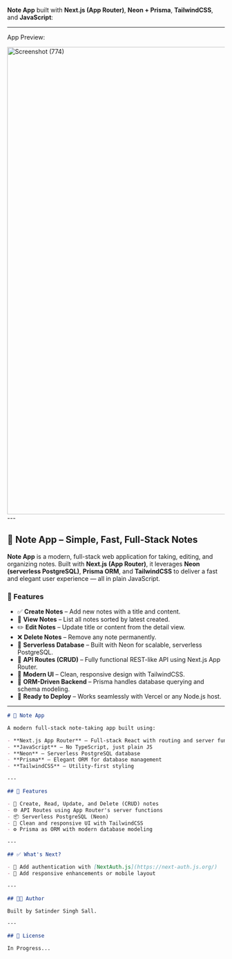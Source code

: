 **Note App** built with **Next.js (App Router)**, **Neon + Prisma**, **TailwindCSS**, and **JavaScript**:

---
App Preview:

<img width="1920" height="1080" alt="Screenshot (774)" src="https://github.com/user-attachments/assets/d72b1b35-0477-4abd-8ad2-9bbb0e8f6cc7" />
---

## 📝 Note App – Simple, Fast, Full-Stack Notes

**Note App** is a modern, full-stack web application for taking, editing, and organizing notes. Built with **Next.js (App Router)**, it leverages **Neon (serverless PostgreSQL)**, **Prisma ORM**, and **TailwindCSS** to deliver a fast and elegant user experience — all in plain JavaScript.

### 🔧 Features

- ✅ **Create Notes** – Add new notes with a title and content.
- 📖 **View Notes** – List all notes sorted by latest created.
- ✏️ **Edit Notes** – Update title or content from the detail view.
- ❌ **Delete Notes** – Remove any note permanently.
- 🔌 **Serverless Database** – Built with Neon for scalable, serverless PostgreSQL.
- 🔄 **API Routes (CRUD)** – Fully functional REST-like API using Next.js App Router.
- 💅 **Modern UI** – Clean, responsive design with TailwindCSS.
- 🧠 **ORM-Driven Backend** – Prisma handles database querying and schema modeling.
- 🚀 **Ready to Deploy** – Works seamlessly with Vercel or any Node.js host.

---

```md
# 📝 Note App

A modern full-stack note-taking app built using:

- **Next.js App Router** – Full-stack React with routing and server functions
- **JavaScript** – No TypeScript, just plain JS
- **Neon** – Serverless PostgreSQL database
- **Prisma** – Elegant ORM for database management
- **TailwindCSS** – Utility-first styling

---

## 🚀 Features

- 📄 Create, Read, Update, and Delete (CRUD) notes
- 🌐 API Routes using App Router's server functions
- 📦 Serverless PostgreSQL (Neon)
- 🎨 Clean and responsive UI with TailwindCSS
- ⚙️ Prisma as ORM with modern database modeling

---

## ✅ What's Next?

- 🔐 Add authentication with [NextAuth.js](https://next-auth.js.org/)
- 📱 Add responsive enhancements or mobile layout

---

## 🧑‍💻 Author

Built by Satinder Singh Sall.

---

## 📄 License

In Progress...
```
